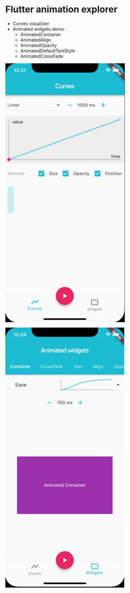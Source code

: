 # Flutter animation explorer

- Curves visualizer
- Animated widgets demo : 
  - AnimatedContainer
  - AnimatedAlign
  - AnimatedOpacity
  - AnimatedDefaultTextStyle
  - AnimatedCrossFade
  
![curves](assets/curves.png)

![widgets](assets/container.png)